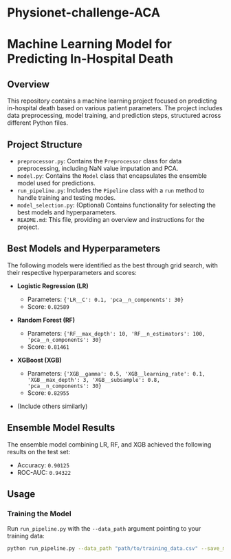 # Physionet-challenge-ACA
# Machine Learning Model for Predicting In-Hospital Death

## Overview
This repository contains a machine learning project focused on predicting in-hospital death based on various patient parameters. The project includes data preprocessing, model training, and prediction steps, structured across different Python files.

## Project Structure
- `preprocessor.py`: Contains the `Preprocessor` class for data preprocessing, including NaN value imputation and PCA.
- `model.py`: Contains the `Model` class that encapsulates the ensemble model used for predictions.
- `run_pipeline.py`: Includes the `Pipeline` class with a `run` method to handle training and testing modes.
- `model_selection.py`: (Optional) Contains functionality for selecting the best models and hyperparameters.
- `README.md`: This file, providing an overview and instructions for the project.

## Best Models and Hyperparameters
The following models were identified as the best through grid search, with their respective hyperparameters and scores:

- **Logistic Regression (LR)**
  - Parameters: `{'LR__C': 0.1, 'pca__n_components': 30}`
  - Score: `0.82589`

- **Random Forest (RF)**
  - Parameters: `{'RF__max_depth': 10, 'RF__n_estimators': 100, 'pca__n_components': 30}`
  - Score: `0.81461`

- **XGBoost (XGB)**
  - Parameters: `{'XGB__gamma': 0.5, 'XGB__learning_rate': 0.1, 'XGB__max_depth': 3, 'XGB__subsample': 0.8, 'pca__n_components': 30}`
  - Score: `0.82955`

- (Include others similarly)

## Ensemble Model Results
The ensemble model combining LR, RF, and XGB achieved the following results on the test set:
- Accuracy: `0.90125`
- ROC-AUC: `0.94322`

## Usage
### Training the Model
Run `run_pipeline.py` with the `--data_path` argument pointing to your training data:

```bash
python run_pipeline.py --data_path "path/to/training_data.csv" --save_model
